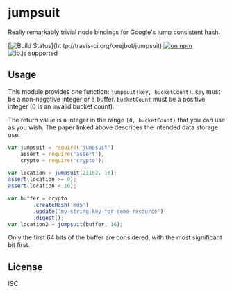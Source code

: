 # jumpsuit

Really remarkably trivial node bindings for Google's [jump consistent hash](http://arxiv.org/pdf/1406.2294v1.pdf).

[![Build Status](http://img.shields.io/travis/ceejbot/jumpsuit/master.svg?style=flat)](ht    tp://travis-ci.org/ceejbot/jumpsuit) [![on npm](http://img.shields.io/npm/v/jumpsuit.svg?style=flat)](https://www.npmjs.com/package/jumpsuit) ![io.js supported](https://img.shields.io/badge/io.js-supported-green.svg?style=flat)

## Usage

This module provides one function: `jumpsuit(key, bucketCount)`. `key` must be a non-negative integer or a buffer. `bucketCount` must be a positive integer (0 is an invalid bucket count).

The return value is a integer in the range `[0, bucketCount)` that you can use as you wish. The paper linked above describes the intended data storage use.

```javascript
var jumpsuit = require('jumpsuit')
    assert = require('assert'),
    crypto = require('crypto');

var location = jumpsuit(23102, 16);
assert(location >= 0);
assert(location < 16);

var buffer = crypto
        .createHash('md5')
        .update('my-string-key-for-some-resource')
        .digest();
var location2 = jumpsuit(buffer, 16);
```

Only the first 64 bits of the buffer are considered, with the most significant bit first.

## License

ISC
